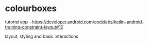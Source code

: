 # colourboxes
tutorial app - https://developer.android.com/codelabs/kotlin-android-training-constraint-layout#10

layout, styling and basic interactions
